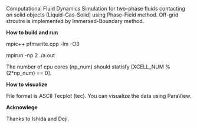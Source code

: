 Computational Fluid Dynamics Simulation for two-phase fluids contacting on solid objects (Liquid-Gas-Solid) using Phase-Field method.
Off-grid strcutre is implemented by Immersed-Boundary method.

**How to build and run**

mpic++ pfmwrite.cpp -lm -O3

mpirun -np 2 ./a.out

The number of cpu cores (np_num) should statisfy [XCELL_NUM % (2*np_num) == 0].

**How to visualize**

File format is ASCII Tecplot (tec).
You can visualize the data using ParaView.

**Acknowlege**

Thanks to Ishida and Deji.
